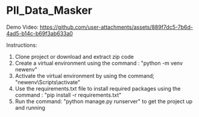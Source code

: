 # PII_Data_Masker
Demo Video: 
https://github.com/user-attachments/assets/889f7dc5-7b6d-4ad5-b14c-b69f3ab633a0


Instructions:
1. Clone project or download and extract zip code
2. Create a virtual environment using the command : "python -m venv newenv"
3. Activate the virtual environment by using the command; "newenv\Scripts\activate"
4. Use the requirements.txt file to install required packages using the command : "pip install -r requirements.txt"
5. Run the command: "python manage.py runserver" to get the project up and running

